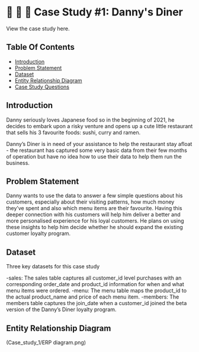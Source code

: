 # **🍜 🍛 🍣 Case Study #1: Danny's Diner**


View the case study here.


## **Table Of Contents**
- [Introduction](#introduction)
- [Problem Statement](#problem_statement)
- [Dataset](#dataset)
- [Entity Relationship Diagram](#entity_relationship_diagram)
- [Case Study Questions](#case_study_questions)

## Introduction
Danny seriously loves Japanese food so in the beginning of 2021, he decides to embark upon a risky venture and opens up a cute little restaurant that sells his 3 favourite foods: sushi, curry and ramen.

Danny’s Diner is in need of your assistance to help the restaurant stay afloat - the restaurant has captured some very basic data from their few months of operation but have no idea how to use their data to help them run the business.

## Problem Statement
Danny wants to use the data to answer a few simple questions about his customers, especially about their visiting patterns, how much money they’ve spent and also which menu items are their favourite. Having this deeper connection with his customers will help him deliver a better and more personalised experience for his loyal customers. He plans on using these insights to help him decide whether he should expand the existing customer loyalty program.

## Dataset
  Three key datasets for this case study

-sales: The sales table captures all customer_id level purchases with an corresponding order_date and product_id information for when and 
        what menu items were ordered.
-menu: The menu table maps the product_id to the actual product_name and price of each menu item.
-members: The members table captures the join_date when a customer_id joined the beta version of the Danny’s Diner loyalty program.

## Entity Relationship Diagram

(Case_study_1/ERP diagram.png)
